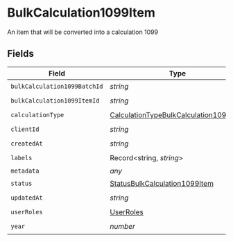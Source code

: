 # BulkCalculation1099Item

An item that will be converted into a calculation 1099


## Fields

| Field                                                                                                   | Type                                                                                                    | Required                                                                                                | Description                                                                                             |
| ------------------------------------------------------------------------------------------------------- | ------------------------------------------------------------------------------------------------------- | ------------------------------------------------------------------------------------------------------- | ------------------------------------------------------------------------------------------------------- |
| `bulkCalculation1099BatchId`                                                                            | *string*                                                                                                | :heavy_check_mark:                                                                                      | N/A                                                                                                     |
| `bulkCalculation1099ItemId`                                                                             | *string*                                                                                                | :heavy_check_mark:                                                                                      | N/A                                                                                                     |
| `calculationType`                                                                                       | [CalculationTypeBulkCalculation1099Item](../../models/shared/calculationtypebulkcalculation1099item.md) | :heavy_check_mark:                                                                                      | N/A                                                                                                     |
| `clientId`                                                                                              | *string*                                                                                                | :heavy_check_mark:                                                                                      | N/A                                                                                                     |
| `createdAt`                                                                                             | *string*                                                                                                | :heavy_check_mark:                                                                                      | N/A                                                                                                     |
| `labels`                                                                                                | Record<string, *string*>                                                                                | :heavy_check_mark:                                                                                      | N/A                                                                                                     |
| `metadata`                                                                                              | *any*                                                                                                   | :heavy_minus_sign:                                                                                      | N/A                                                                                                     |
| `status`                                                                                                | [StatusBulkCalculation1099Item](../../models/shared/statusbulkcalculation1099item.md)                   | :heavy_check_mark:                                                                                      | N/A                                                                                                     |
| `updatedAt`                                                                                             | *string*                                                                                                | :heavy_check_mark:                                                                                      | N/A                                                                                                     |
| `userRoles`                                                                                             | [UserRoles](../../models/shared/userroles.md)                                                           | :heavy_check_mark:                                                                                      | N/A                                                                                                     |
| `year`                                                                                                  | *number*                                                                                                | :heavy_check_mark:                                                                                      | N/A                                                                                                     |